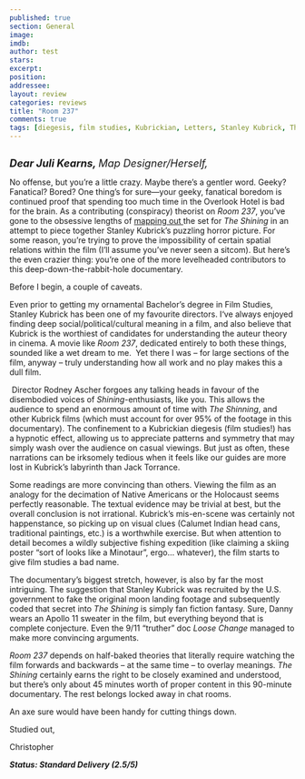 ```yaml
---
published: true
section: General
image: 
imdb: 
author: test 
stars: 
excerpt: 
position: 
addressee: 
layout: review
categories: reviews
title: "Room 237"
comments: true
tags: [diegesis, film studies, Kubrickian, Letters, Stanley Kubrick, The Shinning]
---
```

<div><p><span class="full-image-block ssNonEditable"><span><a href="/letters/2013/4/9/room-237.html"><img src="http://static.squarespace.com/static/5005f6bcc4aa41161b33e89e/5329cf1fe4b07c068ebf74de/5329cf1fe4b07c068ebf7810/1365512995073/Room%20237.jpg" alt="" /></a></span></span></p>
<p><em><strong style="font-size:130%;">Dear Juli Kearns, </strong><span style="font-size:130%;">Map Designer/Herself,</span></em></p>
<p>No offense, but you&rsquo;re a little crazy. Maybe there&rsquo;s a gentler word. Geeky? Fanatical? Bored? One thing&rsquo;s for sure&mdash;your geeky, fanatical boredom is continued proof that spending too much time in the Overlook Hotel is bad for the brain. As a contributing (conspiracy) theorist on <em>Room 237</em>, you&rsquo;ve gone to the obsessive lengths of <a href="http://www.idyllopuspress.com/meanwhile/13834/updated-maps-of-the-shining/">mapping out </a>the set for <em>The Shining</em> in an attempt to piece together Stanley Kubrick&rsquo;s puzzling horror picture. For some reason, you&rsquo;re trying to prove the impossibility of certain spatial relations within the film (I&rsquo;ll assume you&rsquo;ve never seen a sitcom). But here&rsquo;s the even crazier thing: you&rsquo;re one of the more levelheaded contributors to this deep-down-the-rabbit-hole documentary.</p>
<p>Before I begin, a couple of caveats.</p>
<p>Even prior to getting my ornamental Bachelor&rsquo;s degree in Film Studies, Stanley Kubrick has been one of my favourite directors. I&lsquo;ve always enjoyed finding deep social/political/cultural meaning in a film, and also believe that Kubrick is the worthiest of candidates for understanding the auteur theory in cinema. A movie like <em>Room 237</em>, dedicated entirely to both these things, sounded like a wet dream to me.&nbsp; Yet there I was &ndash; for large sections of the film, anyway &ndash; truly understanding how all work and no play makes this a dull film.</p>
<p>&nbsp;Director Rodney Ascher forgoes any talking heads in favour of the disembodied voices of<em> Shining</em>-enthusiasts, like you. This allows the audience to spend an enormous amount of time with <em>The Shinning</em>, and other Kubrick films (which must account for over 95% of the footage in this documentary). The confinement to a Kubrickian diegesis (film studies!) has a hypnotic effect, allowing us to appreciate patterns and symmetry that may simply wash over the audience on casual viewings. But just as often, these narrations can be irksomely tedious when it feels like our guides are more lost in Kubrick&rsquo;s labyrinth than Jack Torrance.</p>
<p>Some readings are more convincing than others. Viewing the film as an analogy for the decimation of Native Americans or the Holocaust seems perfectly reasonable. The textual evidence may be trivial at best, but the overall conclusion is not irrational. Kubrick&rsquo;s mis-en-scene was certainly not happenstance, so picking up on visual clues (Calumet Indian head cans, traditional paintings, etc.) is a worthwhile exercise. But when attention to detail becomes a wildly subjective fishing expedition (like claiming a skiing poster &ldquo;sort of looks like a Minotaur&rdquo;, ergo&hellip; whatever), the film starts to give film studies a bad name.</p>
<p>The documentary&rsquo;s biggest stretch, however, is also by far the most intriguing. The suggestion that Stanley Kubrick was recruited by the U.S. government to fake the original moon landing footage and subsequently coded that secret into <em>The Shining</em> is simply fan fiction fantasy. Sure, Danny wears an Apollo 11 sweater in the film, but everything beyond that is complete conjecture. Even the 9/11 &ldquo;truther&rdquo; doc <em>Loose Change</em> managed to make more convincing arguments.</p>
<p><em>Room 237</em> depends on half-baked theories that literally require watching the film forwards and backwards &ndash; at the same time &ndash; to overlay meanings. <em>The Shining </em>certainly earns the right to be closely examined and understood, but there&rsquo;s only about 45 minutes worth of proper content in this 90-minute documentary. The rest belongs locked away in chat rooms.</p>
<p>An axe sure would have been handy for cutting things down.</p>
<p>Studied out,</p>
<p>Christopher</p>
<p><strong><em>Status: Standard Delivery (2.5/5)</em></strong></p></div>
